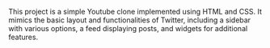 This project is a simple Youtube clone implemented using HTML and CSS. It mimics the basic layout and functionalities of Twitter, including a sidebar with various options, a feed displaying posts, and widgets for additional features.
